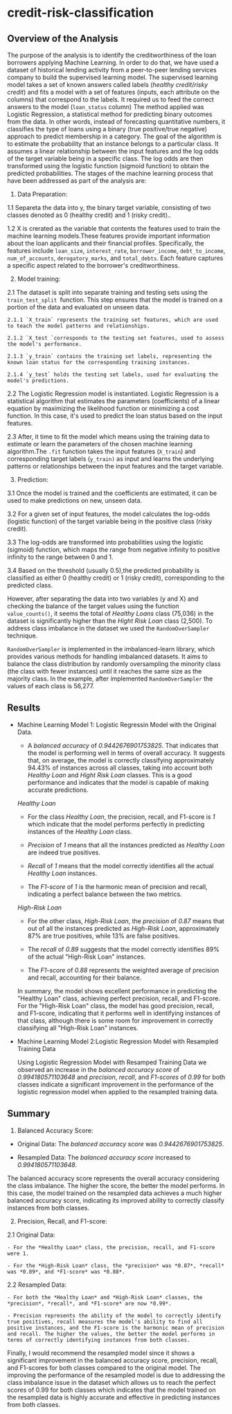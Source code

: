 # credit-risk-classification
## Overview of the Analysis

The purpose of the analysis is to identify the creditworthiness of the loan borrowers applying Machine Learning.
In order to do that, we have used a dataset of historical lending activity from a peer-to-peer lending services company to build the supervised learning model.
The supervised learning model takes a set of known answers called labels (*healthy credit*/*risky credit*) and fits a model with a set of features (inputs, each attribute on the columns) that correspond to the labels. It required us to feed the correct answers to the model (`loan_status` column)
The method applied was Logistic Regression, a statistical method for predicting binary outcomes from the data. In other words, instead of forecasting quantitative numbers, it classifies the type of loans using a binary (true positive/true negative) approach to predict membership in a category. 
The goal of the algorithm is to estimate the probability that an instance belongs to a particular class. It assumes a linear relationship between the input features and the log odds of the target variable being in a specific class. The log odds are then transformed using the logistic function (sigmoid function) to obtain the predicted probabilities. 
The stages of the machine learning process that have been addressed as part of the analysis are:
1. Data Preparation:

  1.1 Separeta the data into y, the binary target variable, consisting of two classes denoted as 0 (healthy credit) and 1 (risky credit)..

  1.2 X is crerated as the variable that contents the features used to train the machine learning models.These features provide important information about the loan applicants and their financial profiles. Specifically, the features include `loan_size`, `interest_rate`, `borrower_income`, `debt_to_income`, `num_of_accounts`, `derogatory_marks`, and `total_debts`. Each feature captures a specific aspect related to the borrower's creditworthiness.

2. Model training: 

  2.1 The dataset is split into separate training and testing sets using the `train_test_split `function. This step ensures that the model is trained on a portion of the data and evaluated on unseen data.

    2.1.1 `X_train` represents the training set features, which are used to teach the model patterns and relationships.

    2.1.2 `X_test `corresponds to the testing set features, used to assess the model's performance.

    2.1.3 `y_train` contains the training set labels, representing the known loan status for the corresponding training instances.

    2.1.4 `y_test` holds the testing set labels, used for evaluating the model's predictions.

  2.2 The Logistic Regression model is instantiated. Logistic Regression is a statistical algorithm that estimates the parameters (coefficients) of a linear equation by maximizing the likelihood function or minimizing a cost function. In this case, it's used to predict the loan status based on the input features.

  2.3 After, it time to fit the model which means using the training data to estimate or learn the parameters of the chosen machine learning algorithm.The `.fit` function takes the input features (`X_train`) and corresponding target labels (`y_train)` as input and learns the underlying patterns or relationships between the input features and the target variable.

3. Prediction: 

  3.1 Once the model is trained and the coefficients are estimated, it can be used to make predictions on new, unseen data.

  3.2 For a given set of input features, the model calculates the log-odds (logistic function) of the target variable being in the positive class (risky credit).

  3.3 The log-odds are transformed into probabilities using the logistic (sigmoid) function, which maps the range from negative infinity to positive infinity to the range between 0 and 1.

  3.4 Based on the threshold (usually 0.5),the predicted probability is classified as either 0 (healthy credit) or 1 (risky credit), corresponding to the predicted class.

However, after separating the data into two variables (y and X) and checking the balance of the target values using the function `value_counts()`, it seems the total of *Healthy Loans* class (75,036) in the dataset is significantly higher than the *Hight Risk Loan* class (2,500). To address class imbalance in the dataset we used the `RandomOverSampler` technique.

`RandomOverSampler` is implemented in the imbalanced-learn library, which provides various methods for handling imbalanced datasets. It aims to balance the class distribution by randomly oversampling the minority class (the class with fewer instances) until it reaches the same size as the majority class. In the example, after implemented `RandomOverSampler` the values of each class is 56,277. 


## Results

* Machine Learning Model 1: Logistic Regressin Model with the Original Data.

  - A *balanced accuracy* of *0.9442676901753825*.
  That indicates that the model is performing well in terms of overall accuracy. It suggests that, on average, the model is correctly classifying approximately 94.43% of instances across all classes, taking into account both *Healthy Loan* and *Hight Risk Loan* classes. This is a good performance and indicates that the model is capable of making accurate predictions.

  *Healthy Loan*

    - For the class *Healthy Loan*, the precision, recall, and F1-score is *1* which indicate that the model performs perfectly in predicting instances of the *Healthy Loan* class. 

    - *Precision* of *1* means that all the instances predicted as *Healthy Loan* are indeed true positives. 
    - *Recall* of *1* means that the model correctly identifies all the actual *Healthy Loan* instances. 
    - The *F1-score* of *1* is the harmonic mean of precision and recall, indicating a perfect balance between the two metrics.
  
  *High-Risk Loan*
    - For the other class, *High-Risk Loan*, the *precision* of *0.87* means that out of all the instances predicted as *High-Risk Loan*,  approximately 87% are true positives, while 13% are false positives. 
    
    - The *recall* of *0.89* suggests that the model correctly identifies 89% of the actual "High-Risk Loan" instances. 
    
    - The *F1-score* of *0.88* represents the weighted average of precision and recall, accounting for their balance.

  In summary, the model shows excellent performance in predicting the "Healthy Loan" class, achieving perfect precision, recall, and F1-score. For the "High-Risk Loan" class, the model has good precision, recall, and F1-score, indicating that it performs well in identifying instances of that class, although there is some room for improvement in correctly classifying all "High-Risk Loan" instances.

* Machine Learning Model 2:Logistic Regression Model with Resampled Training Data

  Using Logistic Regression Model with Resamped Training Data we observed an increase in the *balanced accuracy score* of *0.994180571103648* and *precision*, *recall*, and *F1-scores* of *0.99* for both classes indicate a significant improvement in the performance of the logistic regression model when applied to the resampled training data. 

## Summary

1. Balanced Accuracy Score:

  - Original Data: The *balanced accuracy score* was *0.9442676901753825*.

  - Resampled Data: The *balanced accuracy score* increased to *0.994180571103648*.

  The balanced accuracy score represents the overall accuracy considering the class imbalance. The higher the score, the better the model performs. In this case, the model trained on the resampled data achieves a much higher balanced accuracy score, indicating its improved ability to correctly classify instances from both classes.

2. Precision, Recall, and F1-score:

  2.1 Original Data:

    - For the *Healthy Loan* class, the precision, recall, and F1-score were 1.

    - For the *High-Risk Loan* class, the *precision* was *0.87*, *recall* was *0.89*, and *F1-score* was *0.88*.

  2.2 Resampled Data:

    - For both the *Healthy Loan* and *High-Risk Loan* classes, the *precision*, *recall*, and *F1-score* are now *0.99*.
    
    - Precision represents the ability of the model to correctly identify true positives, recall measures the model's ability to find all positive instances, and the F1-score is the harmonic mean of precision and recall. The higher the values, the better the model performs in terms of correctly identifying instances from both classes. 

Finally, I would recommend the resampled model since it shows a significant improvement in the balanced accuracy score, precision, recall, and F1-scores for both classes compared to the original model. The improving the performance of the resampled model is due to addressing the class imbalance issue in the dataset which allows us to reach the perfect scores of 0.99 for both classes which indicates that the model trained on the resampled data is highly accurate and effective in predicting instances from both classes.